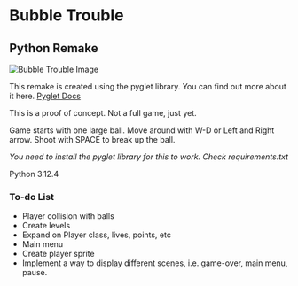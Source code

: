 # Bubble Trouble 
## Python Remake

![Bubble Trouble Image](https://play-lh.googleusercontent.com/P5-062aQemNhB6kd_8-8WTmjLRjR7Wt2PMlMOb2VKnA_thLxV_z8rkD8QIjNCwTN0g)


This remake is created using the pyglet library.
You can find out more about it here.
[Pyglet Docs](https://pyglet.readthedocs.io/)

This is a proof of concept. Not a full game, just yet.

Game starts with one large ball.
Move around with W-D or Left and Right arrow.
Shoot with SPACE to break up the ball.

*You need to install the pyglet library for this to work. Check requirements.txt*

Python 3.12.4


### To-do List
- Player collision with balls
- Create levels
- Expand on Player class, lives, points, etc
- Main menu
- Create player sprite
- Implement a way to display different scenes, i.e. game-over, main menu, pause.
